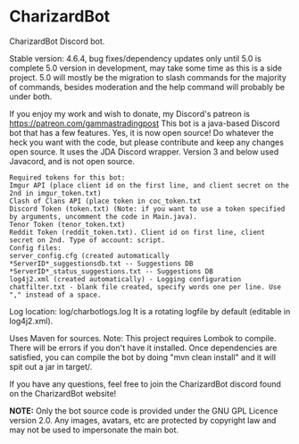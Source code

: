 # CharizardBot
CharizardBot Discord bot. 

Stable version: 4.6.4, bug fixes/dependency updates only until 5.0 is complete
5.0 version in development, may take some time as this is a side project. 5.0 will mostly be the migration to slash commands for the majority of commands, besides moderation and the help command will probably be under both.

If you enjoy my work and wish to donate, my Discord's patreon is https://patreon.com/gammastradingpost
This bot is a java-based Discord bot that has a few features. Yes, it is now open source! Do whatever the heck you want with the code, but please contribute and keep any changes open source.
It uses the JDA Discord wrapper. Version 3 and below used Javacord, and is not open source.
```
Required tokens for this bot:
Imgur API (place client id on the first line, and client secret on the 2nd in imgur_token.txt)
Clash of Clans API (place token in coc_token.txt
Discord Token (token.txt) (Note: if you want to use a token specified by arguments, uncomment the code in Main.java).
Tenor Token (tenor_token.txt)
Reddit Token (reddit_token.txt). Client id on first line, client secret on 2nd. Type of account: script.
Config files:
server_config.cfg (created automatically
*ServerID*_suggestionsdb.txt -- Suggestions DB
*ServerID*_status_suggestions.txt -- Suggestions DB
log4j2.xml (created automatically) - Logging configuration
chatfilter.txt - blank file created, specify words one per line. Use "," instead of a space.
```
Log location: log/charbotlogs.log It is a rotating logfile by default (editable in log4j2.xml).

Uses Maven for sources.
Note: This project requires Lombok to compile. There will be errors if you don't have it installed.
Once dependencies are satisfied, you can compile the bot by doing "mvn clean install" and it will spit out a jar in target/.

If you have any questions, feel free to join the CharizardBot discord found on the CharizardBot website!

**NOTE:**
Only the bot source code is provided under the GNU GPL Licence version 2.0.
Any images, avatars, etc are protected by copyright law and may not be used to impersonate the main bot.
